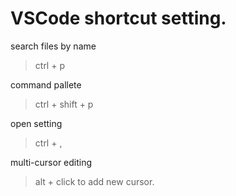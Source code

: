 
# VSCode shortcut setting.

search files by name
> ctrl + p

command pallete
> ctrl + shift + p

open setting
> ctrl + ,

multi-cursor editing
> alt + click to add new cursor.
